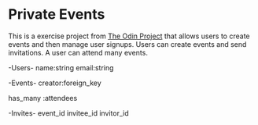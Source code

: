 # Private Events

This is a exercise project from [The Odin Project](http://www.theodinproject.com/ruby-on-rails/associations?ref=lnav) that allows users to create events and then manage user signups. Users can create events and send invitations. A user can attend many events.

-Users-
name:string
email:string

-Events-
creator:foreign_key

has_many :attendees

-Invites-
event_id
invitee_id
invitor_id
